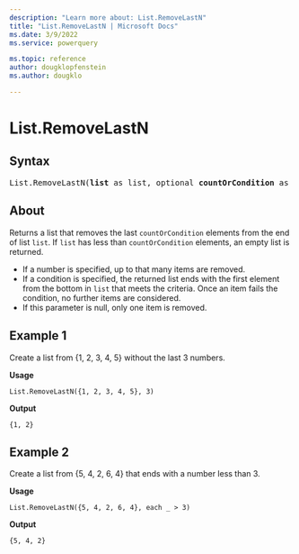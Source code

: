 ```yaml
---
description: "Learn more about: List.RemoveLastN"
title: "List.RemoveLastN | Microsoft Docs"
ms.date: 3/9/2022
ms.service: powerquery

ms.topic: reference
author: dougklopfenstein
ms.author: dougklo

---
```

# List.RemoveLastN

## Syntax

<pre>
List.RemoveLastN(<b>list</b> as list, optional <b>countOrCondition</b> as any) as list
</pre>
  
## About

Returns a list that removes the last `countOrCondition` elements from the end of list `list`. If `list` has less than `countOrCondition` elements, an empty list is returned.

* If a number is specified, up to that many items are removed.
* If a condition is specified, the returned list ends with the first element from the bottom in `list` that meets the criteria. Once an item fails the condition, no further items are considered.
* If this parameter is null, only one item is removed.

## Example 1

Create a list from {1, 2, 3, 4, 5} without the last 3 numbers.

**Usage**

```powerquery-m
List.RemoveLastN({1, 2, 3, 4, 5}, 3)
```

**Output**

`{1, 2}`

## Example 2

Create a list from {5, 4, 2, 6, 4} that ends with a number less than 3.

**Usage**

```powerquery-m
List.RemoveLastN({5, 4, 2, 6, 4}, each _ > 3)
```

**Output**

`{5, 4, 2}`
